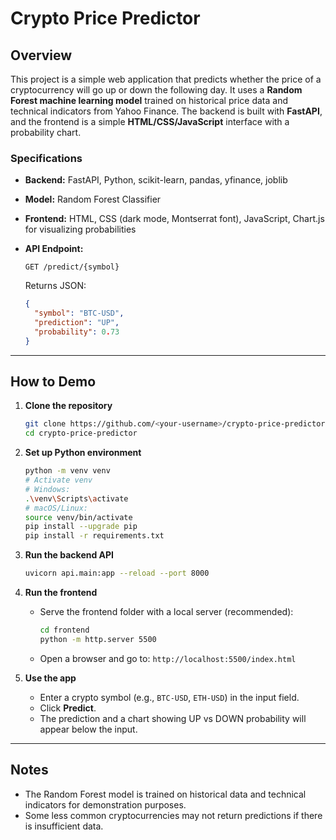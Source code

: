 ﻿# Crypto Price Predictor

## Overview

This project is a simple web application that predicts whether the price of a cryptocurrency will go up or down the following day. It uses a **Random Forest machine learning model** trained on historical price data and technical indicators from Yahoo Finance. The backend is built with **FastAPI**, and the frontend is a simple **HTML/CSS/JavaScript** interface with a probability chart.

### Specifications

* **Backend:** FastAPI, Python, scikit-learn, pandas, yfinance, joblib
* **Model:** Random Forest Classifier
* **Frontend:** HTML, CSS (dark mode, Montserrat font), JavaScript, Chart.js for visualizing probabilities
* **API Endpoint:**

  ```
  GET /predict/{symbol}
  ```

  Returns JSON:

  ```json
  {
    "symbol": "BTC-USD",
    "prediction": "UP",
    "probability": 0.73
  }
  ```

---

## How to Demo

1. **Clone the repository**

   ```bash
   git clone https://github.com/<your-username>/crypto-price-predictor.git
   cd crypto-price-predictor
   ```

2. **Set up Python environment**

   ```bash
   python -m venv venv
   # Activate venv
   # Windows:
   .\venv\Scripts\activate
   # macOS/Linux:
   source venv/bin/activate
   pip install --upgrade pip
   pip install -r requirements.txt
   ```

3. **Run the backend API**

   ```bash
   uvicorn api.main:app --reload --port 8000
   ```

4. **Run the frontend**

   * Serve the frontend folder with a local server (recommended):

     ```bash
     cd frontend
     python -m http.server 5500
     ```
   * Open a browser and go to: `http://localhost:5500/index.html`

5. **Use the app**

   * Enter a crypto symbol (e.g., `BTC-USD`, `ETH-USD`) in the input field.
   * Click **Predict**.
   * The prediction and a chart showing UP vs DOWN probability will appear below the input.

---

## Notes

* The Random Forest model is trained on historical data and technical indicators for demonstration purposes.
* Some less common cryptocurrencies may not return predictions if there is insufficient data.

